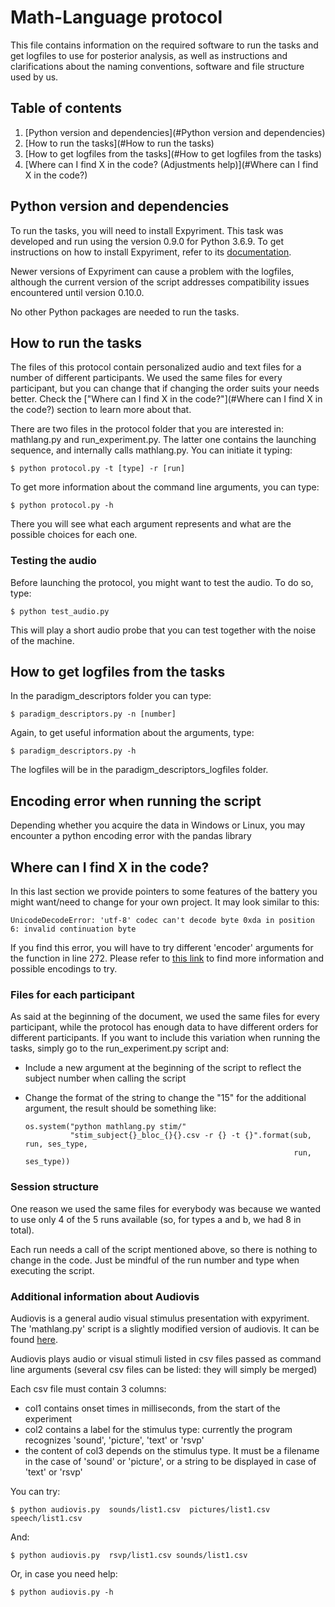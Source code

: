 # Math-Language protocol

This file contains information on the required software to run the tasks and get
logfiles to use for posterior analysis, as well as instructions and clarifications
about the naming conventions, software and file structure used by us.

## Table of contents
1. [Python version and dependencies](#Python version and dependencies)
2. [How to run the tasks](#How to run the tasks)
3. [How to get logfiles from the tasks](#How to get logfiles from the tasks)
4. [Where can I find X in the code? (Adjustments help)](#Where can I find X in the code?)

## Python version and dependencies

To run the tasks, you will need to install Expyriment. This task was developed and run using the version 0.9.0 for
Python 3.6.9. To get instructions on how to install Expyriment, refer to its [documentation](https://docs.expyriment.org/Installation.html).

Newer versions of Expyriment can cause a problem with the logfiles, although the current version of the script addresses
compatibility issues encountered until version 0.10.0.

No other Python packages are needed to run the tasks.

## How to run the tasks

The files of this protocol contain personalized audio and text files for a number of different participants. We used
the same files for every participant, but you can change that if changing the order suits your needs better. Check the 
["Where can I find X in the code?"](#Where can I find X in the code?) section to learn more about that.

There are two files in the protocol folder that you are interested in: mathlang.py and run_experiment.py. The latter
one contains the launching sequence, and internally calls mathlang.py. You can initiate it typing:

    $ python protocol.py -t [type] -r [run]
    
To get more information about the command line arguments, you can type:
    
    $ python protocol.py -h
    
There you will see what each argument represents and what are the possible choices for each one.

### Testing the audio

Before launching the protocol, you might want to test the audio. To do so, type:

    $ python test_audio.py
    
This will play a short audio probe that you can test together with the noise of the machine.

## How to get logfiles from the tasks

In the paradigm_descriptors folder you can type:

    $ paradigm_descriptors.py -n [number]
    
Again, to get useful information about the arguments, type:

    $ paradigm_descriptors.py -h
    
The logfiles will be in the paradigm_descriptors_logfiles folder.

## Encoding error when running the script

Depending whether you acquire the data in Windows or Linux, you may encounter a python encoding
error with the pandas library

## Where can I find X in the code?
 
In this last section we provide pointers to some features of the battery you might want/need to change for your
own project. It may look similar to this:

    UnicodeDecodeError: 'utf-8' codec can't decode byte 0xda in position 6: invalid continuation byte
    
If you find this error, you will have to try different 'encoder' arguments for the function in line
272. Please refer to [this link](https://stackoverflow.com/questions/18171739/unicodedecodeerror-when-reading-csv-file-in-pandas-with-python)
to find more information and possible encodings to try.

### Files for each participant

As said at the beginning of the document, we used the same files for every participant, while the protocol has enough data to
have different orders for different participants. If you want to include this variation when running the tasks, simply
go to the run_experiment.py script and:
 
 - Include a new argument at the beginning of the script to reflect the subject number when calling the script
 - Change the format of the string to change the "15" for the additional argument, the result should be something like:
     
       os.system("python mathlang.py stim/"
                 "stim_subject{}_bloc_{}{}.csv -r {} -t {}".format(sub, run, ses_type, 
                                                                   run, ses_type))
                                                                   
### Session structure

One reason we used the same files for everybody was because we wanted to use only 4 of the 5 runs available (so, for 
types a and b, we had 8 in total). 

Each run needs a call of the script mentioned above, so there is nothing to change in the code. Just be mindful of the
run number and type when executing the script.

### Additional information about Audiovis

Audiovis is a general audio visual stimulus presentation with expyriment. The 'mathlang.py' script is a slightly modified
version of audiovis. It can be found [here](https://github.com/chrplr/audiovis).

Audiovis plays audio or visual stimuli listed in csv files passed as command line arguments (several csv files can be 
listed: they will simply be merged)

Each csv file must contain 3 columns:

- col1 contains onset times in milliseconds, from the start of the experiment
- col2 contains a label for the stimulus type: currently the program recognizes 'sound', 'picture', 'text' or 'rsvp'
- the content of col3 depends on the stimulus type. It must be a filename in the case of 'sound' or 'picture', or a string to be displayed in case of 'text' or 'rsvp'

You can try:

    $ python audiovis.py  sounds/list1.csv  pictures/list1.csv  speech/list1.csv 

And:

    $ python audiovis.py  rsvp/list1.csv sounds/list1.csv

Or, in case you need help:

    $ python audiovis.py -h






